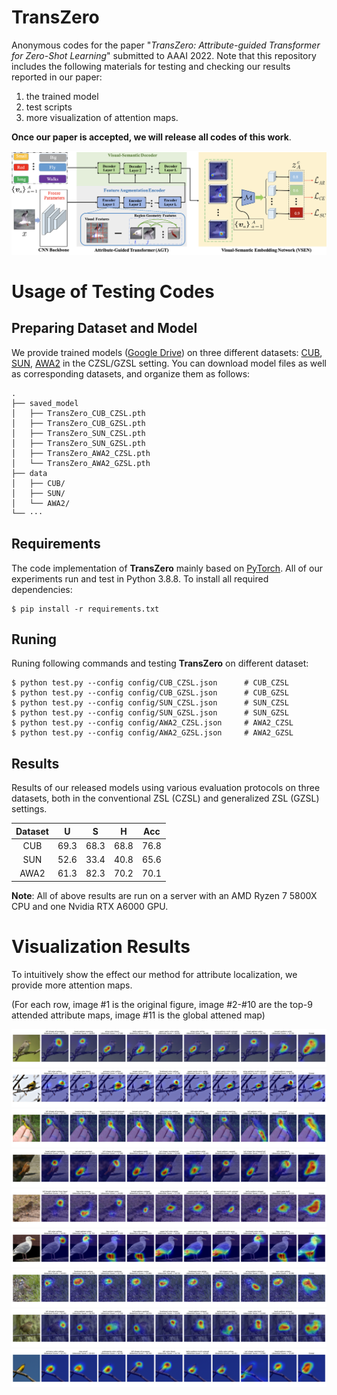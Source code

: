 # TransZero


Anonymous codes for the paper "*TransZero: Attribute-guided Transformer for Zero-Shot Learning*" submitted to AAAI 2022. Note that this repository includes the following materials for testing and checking our results reported in our paper:

1. the trained model
2. test scripts
3. more visualization of attention maps.  

**Once our paper is accepted, we will release all codes of this work**.

![](figs/pipeline.png)

# Usage of Testing Codes
## Preparing Dataset and Model

We provide trained models ([Google Drive](https://drive.google.com/drive/folders/1WK9pm2eX2Rl4rWqXqe_EZiAM8wWB8yqG?usp=sharing)) on three different datasets: [CUB](http://www.vision.caltech.edu/visipedia/CUB-200-2011.html), [SUN](http://cs.brown.edu/~gmpatter/sunattributes.html), [AWA2](http://cvml.ist.ac.at/AwA2/) in the CZSL/GZSL setting. You can download model files as well as corresponding datasets, and organize them as follows: 
```
.
├── saved_model
│   ├── TransZero_CUB_CZSL.pth
│   ├── TransZero_CUB_GZSL.pth
│   ├── TransZero_SUN_CZSL.pth
│   ├── TransZero_SUN_GZSL.pth
│   ├── TransZero_AWA2_CZSL.pth
│   └── TransZero_AWA2_GZSL.pth
├── data
│   ├── CUB/
│   ├── SUN/
│   └── AWA2/
└── ···
```

## Requirements
The code implementation of **TransZero** mainly based on [PyTorch](https://pytorch.org/). All of our experiments run and test in Python 3.8.8. To install all required dependencies:
```
$ pip install -r requirements.txt
```
## Runing
Runing following commands and testing **TransZero** on different dataset: 
```
$ python test.py --config config/CUB_CZSL.json      # CUB_CZSL
$ python test.py --config config/CUB_GZSL.json      # CUB_GZSL
$ python test.py --config config/SUN_CZSL.json      # SUN_CZSL
$ python test.py --config config/SUN_GZSL.json      # SUN_GZSL
$ python test.py --config config/AWA2_CZSL.json     # AWA2_CZSL
$ python test.py --config config/AWA2_GZSL.json     # AWA2_GZSL
```

## Results
Results of our released models using various evaluation protocols on three datasets, both in the conventional ZSL (CZSL) and generalized ZSL (GZSL) settings.

| Dataset | U | S | H | Acc |
| :-----: | :-----: | :-----: | :-----: | :-----: |
| CUB | 69.3 | 68.3 | 68.8 | 76.8 |
| SUN | 52.6 | 33.4 | 40.8 | 65.6 |
| AWA2 | 61.3 | 82.3 | 70.2 | 70.1 |

**Note**: All of above results are run on a server with an AMD Ryzen 7 5800X CPU and one Nvidia RTX A6000 GPU.

<!-- ## References -->

# Visualization Results
To intuitively show the effect our method for attribute localization, we provide more attention maps. 

(For each row, image #1 is the original figure, image #2-#10 are the top-9
attended attribute maps, image #11 is the global attened map)

![](figs/Acadian_Flycatcher_0008_795599.jpg)
![](figs/American_Goldfinch_0092_32910.jpg)
![](figs/Canada_Warbler_0117_162394.jpg)
![](figs/Carolina_Wren_0006_186742.jpg)
![](figs/Vesper_Sparrow_0090_125690.jpg)
![](figs/Western_Gull_0058_53882.jpg)
![](figs/White_Throated_Sparrow_0128_128956.jpg)
![](figs/Winter_Wren_0118_189805.jpg)
![](figs/Yellow_Breasted_Chat_0044_22106.jpg)
